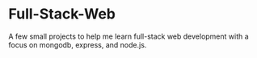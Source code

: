 # Full-Stack-Web
A few small projects to help me learn full-stack web development with a focus on mongodb, express, and node.js. 
